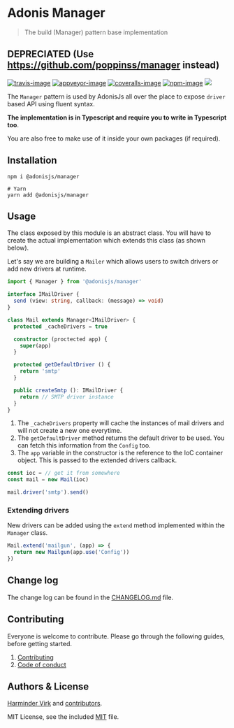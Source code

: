 # Adonis Manager
> The build (Manager) pattern base implementation

## DEPRECIATED (Use https://github.com/poppinss/manager instead)

[![travis-image]][travis-url]
[![appveyor-image]][appveyor-url]
[![coveralls-image]][coveralls-url]
[![npm-image]][npm-url]
![](https://img.shields.io/badge/Uses-Typescript-294E80.svg?style=flat-square&colorA=ddd)

The `Manager` pattern is used by AdonisJs all over the place to expose `driver` based API using fluent syntax.

**The implementation is in Typescript and require you to write in Typescript too**.

You are also free to make use of it inside your own packages (if required).

## Installation

```shell
npm i @adonisjs/manager

# Yarn
yarn add @adonisjs/manager
```

## Usage
The class exposed by this module is an abstract class. You will have to create the actual implementation which extends this class (as shown below).

Let's say we are building a `Mailer` which allows users to switch drivers or add new drivers at runtime.

```ts
import { Manager } from '@adonisjs/manager'

interface IMailDriver {
  send (view: string, callback: (message) => void)
}

class Mail extends Manager<IMailDriver> {
  protected _cacheDrivers = true

  constructor (proctected app) {
    super(app)
  }

  protected getDefaultDriver () {
    return 'smtp'
  }

  public createSmtp (): IMailDriver {
    return // SMTP driver instance
  }
}
```

1. The `_cacheDrivers` property will cache the instances of mail drivers and will not create a new one everytime.
2. The `getDefaultDriver` method returns the default driver to be used. You can fetch this information from the `Config` too.
3. The `app` variable in the constructor is the reference to the IoC container object. This is passed to the extended drivers callback.

```ts
const ioc = // get it from somewhere
const mail = new Mail(ioc)

mail.driver('smtp').send()
```

### Extending drivers
New drivers can be added using the `extend` method implemented within the `Manager` class.

```ts
Mail.extend('mailgun', (app) => {
  return new Mailgun(app.use('Config'))
})
```

## Change log

The change log can be found in the [CHANGELOG.md](CHANGELOG.md) file.

## Contributing

Everyone is welcome to contribute. Please go through the following guides, before getting started.

1. [Contributing](https://adonisjs.com/contributing)
2. [Code of conduct](https://adonisjs.com/code-of-conduct)


## Authors & License
[Harminder Virk](https://github.com/thetutlage) and [contributors](https://github.com/adonisjs/adonis-manager/graphs/contributors).

MIT License, see the included [MIT](LICENSE.md) file.

[travis-image]: https://img.shields.io/travis/adonisjs/adonis-manager/master.svg?style=flat-square&logo=travis
[travis-url]: https://travis-ci.org/adonisjs/adonis-manager "travis"

[appveyor-image]: https://img.shields.io/appveyor/ci/thetutlage/adonis-manager/master.svg?style=flat-square&logo=appveyor
[appveyor-url]: https://ci.appveyor.com/project/thetutlage/adonis-manager "appveyor"

[coveralls-image]: https://img.shields.io/coveralls/adonisjs/adonis-manager/master.svg?style=flat-square
[coveralls-url]: https://coveralls.io/github/adonisjs/adonis-manager "coveralls"

[npm-image]: https://img.shields.io/npm/v/@adonisjs/manager.svg?style=flat-square&logo=npm
[npm-url]: https://npmjs.org/package/@adonisjs/manager "npm"
